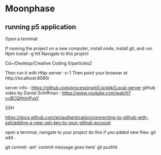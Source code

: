 # Moonphase

## running p5 application

Open a terminal 

If running the project on a new computer, install node, install git, and run
Npm install -g htt
Navigate to this project

Cd~/Desktop/Creative Coding II/particles2

Then run it with 
Http-server -c-1
Then point your browser at http://localhost:8080/

server info - https://github.com/processing/p5.js/wiki/Local-server
github video by Daniel Schiffman : https://www.youtube.com/watch?v=BCQHnlnPusY

SSH

https://docs.github.com/en/authentication/connecting-to-github-with-ssh/adding-a-new-ssh-key-to-your-github-account

open a terminal, navigate to your project
do this if you added new files:
git add .

git commit -am' commit message goes here'
git pushht